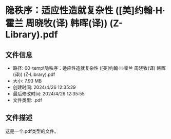 ﻿# 隐秩序：适应性造就复杂性 ([美]约翰·H·霍兰 周晓牧(译) 韩晖(译)) (Z-Library).pdf

## 文件信息
- 路径: 00-temp\隐秩序：适应性造就复杂性 ([美]约翰·H·霍兰 周晓牧(译) 韩晖(译)) (Z-Library).pdf
- 大小: 7.93 MB
- 创建时间: 2024/4/26 12:35:29
- 最后修改时间: 2024/4/26 12:35:55
- 文件类型: .pdf

## 文件描述
这是一个.pdf类型的文件。

